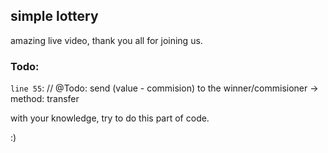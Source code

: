 ## simple lottery

amazing live video, thank you all for joining us.

### Todo:

`line 55`: // @Todo: send (value - commision) to the winner/commisioner -> method: transfer

with your knowledge, try to do this part of code.

:)
